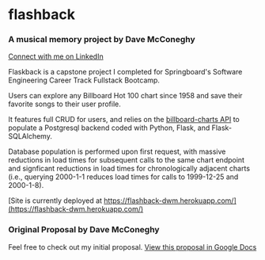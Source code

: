 # flashback

### A musical memory project by Dave McConeghy
[Connect with me on LinkedIn](https://www.linkedin.com/in/david-mcconeghy/)

Flaskback is a capstone project I completed for Springboard's Software Engineering Career Track Fullstack Bootcamp.

Users can explore any Billboard Hot 100 chart since 1958 and save their favorite songs to their user profile. 

It features full CRUD for users, and relies on the [billboard-charts API](https://github.com/guoguo12/billboard-charts) to populate a Postgresql backend coded with Python, Flask, and Flask-SQLAlchemy. 

Database population is performed upon first request, with massive reductions in load times for subsequent calls to the same chart endpoint and signficant reductions in load times for chronologically adjacent charts (i.e., querying 2000-1-1 reduces load times for calls to 1999-12-25 and 2000-1-8).  

[Site is currently deployed at https://flashback-dwm.herokuapp.com/](https://flashback-dwm.herokuapp.com/) 


### Original Proposal by Dave McConeghy
Feel free to check out my initial proposal. 
[View this proposal in Google Docs](https://docs.google.com/document/d/1gXzn_mwFInoAnlA48n6XPhq4FItoeB0_nv4R6NYPp1A/edit?usp=sharing)



